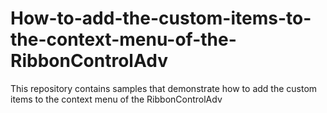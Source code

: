 # How-to-add-the-custom-items-to-the-context-menu-of-the-RibbonControlAdv
This repository contains samples that demonstrate how to add the custom items to the context menu of the RibbonControlAdv
